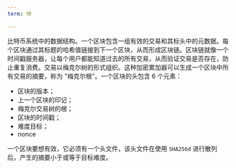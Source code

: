 ```yaml
---
term: 块

---
```

比特币系统中的数据结构。一个区块包含一组有效的交易和其标头中的元数据。每个区块通过其标题的哈希值链接到下一个区块，从而形成区块链。区块链就像一个时间戳服务器，让每个用户都能知道过去的所有交易，从而验证交易是否存在，防止重复消费。交易以梅克尔树的形式组织。这种加密累加器可以生成一个区块中所有交易的摘要，称为 "梅克尔根"。一个区块的头包含 6 个元素：


- 区块的版本；
- 上一个区块的印记；
- 梅克尔交易树的根；
- 区块的时间戳；
- 难度目标；
- nonce

一个区块要想有效，它必须有一个头文件，该头文件在使用 `SHA256d` 进行散列后，产生的摘要小于或等于目标难度。